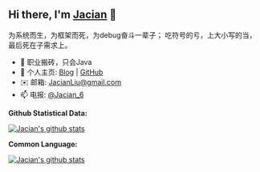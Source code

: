 ## Hi there, I'm [Jacian](https://blog.jacian.com) 👋

为系统而生，为框架而死，为debug奋斗一辈子； 吃符号的亏，上大小写的当，最后死在子需求上。

- 🌱 职业搬砖，只会Java
- 🏡 个人主页: <a href="https://blog.jacian.com/" target="_blank">Blog</a> | <a href="https://github.com/JacianLiu/" target="_blank">GitHub</a>
- ✉️ 邮箱: [JacianLiu@gmail.com](mailto:JacianLiu@gmail.com)
- 📫 电报: <a href="https://t.me/jacian_6" target="_blank">@Jacian_6</a>

<!-- **Language:**  

<code><img height="20" src="https://img.jacian.com/note/img/20200826162122.png"></code> -->

**Github Statistical Data:**

<a href="https://blog.jacian.com">
  <img align="center" src="https://github-readme-stats.vercel.app/api?username=jacianliu&show_icons=true" alt="Jacian's github stats" />
</a>
<br/>

**Common Language:**

<a href="https://blog.jacian.com">
<img align="center" src="https://github-readme-stats.vercel.app/api/top-langs/?username=JacianLiu&hide_title=true&hide_border=true&layout=compact&theme=graywhite&locale=cn" alt="Jacian's github stats" />
</a>


<!--<a href="https://github.com/jacianliu/blog-source">
  <img align="center" src="https://github-readme-stats.vercel.app/api/pin/?username=jacianliu&repo=blog-source" />
</a> -->

